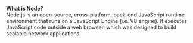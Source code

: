 **What is Node?**<br>
Node.js is an open-source, cross-platform, back-end JavaScript runtime environment that runs on a JavaScript Engine (i.e. V8 engine).
It executes JavaScript code outside a web browser, which was designed to build scalable network applications.
